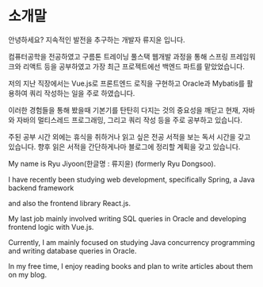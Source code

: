
# 소개말

안녕하세요? 지속적인 발전을 추구하는 개발자 류지윤 입니다.

컴퓨터공학을 전공하였고 구름톤 트레이닝 풀스택 웹개발 과정을 통해 스프링 프레임워크와 리액트 등을 공부하였고 가장 최근 프로젝트에선 백엔드 파트를 맡았었습니다.

저의 지난 직장에서는 Vue.js로 프론트엔드 로직을 구현하고 Oracle과 Mybatis를 활용하여 쿼리 작성하는 일을 주로 하였습니다.

이러한 경험들을 통해 봤을때 기본기를 탄탄히 다지는 것의 중요성을 깨닫고 현재, 자바와 자바의 멀티스레드 프로그래밍, 그리고 쿼리 작성 등을 주로 공부하고 있습니다.

주된 공부 시간 외에는 휴식을 취하거나 읽고 싶은 전공 서적을 보는 독서 시간을 갖고 있습니다. 향후 읽은 서적을 간단하게나마 블로그에 정리할 계획을 갖고 있습니다.


My name is Ryu Jiyoon(한글명 : 류지윤) (formerly Ryu Dongsoo). 

I have recently been studying web development, specifically Spring, a Java backend framework 

and also the frontend library React.js.


My last job mainly involved writing SQL queries in Oracle and developing frontend logic with Vue.js. 

Currently, I am mainly focused on studying Java concurrency programming and writing database queries in Oracle.

In my free time, I enjoy reading books and plan to write articles about them on my blog.
